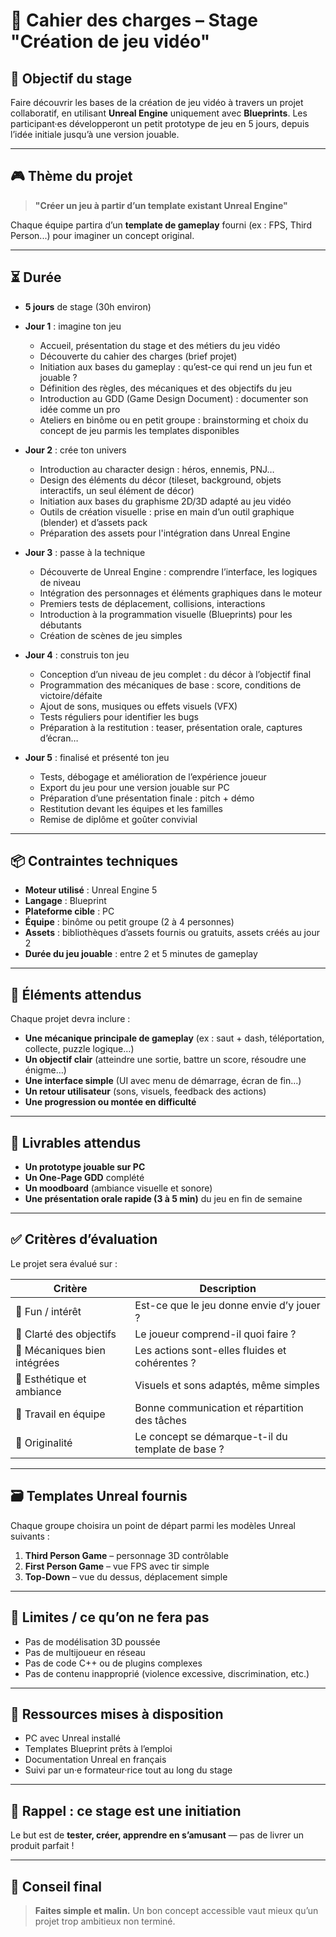 # 📘 Cahier des charges – Stage "Création de jeu vidéo"

## 🎯 Objectif du stage

Faire découvrir les bases de la création de jeu vidéo à travers un projet collaboratif, en utilisant **Unreal Engine** uniquement avec **Blueprints**. Les participant·es développeront un petit prototype de jeu en 5 jours, depuis l’idée initiale jusqu’à une version jouable.

---

## 🎮 Thème du projet

> **"Créer un jeu à partir d’un template existant Unreal Engine"**

Chaque équipe partira d’un **template de gameplay** fourni (ex : FPS, Third Person...) pour imaginer un concept original.

---

## ⏳ Durée

- **5 jours** de stage (30h environ)

- **Jour 1** : imagine ton jeu

    - Accueil, présentation du stage et des métiers du jeu vidéo
    - Découverte du cahier des charges (brief projet)
    - Initiation aux bases du gameplay : qu’est-ce qui rend un jeu fun et jouable ?
    - Définition des règles, des mécaniques et des objectifs du jeu
    - Introduction au GDD (Game Design Document) : documenter son idée comme un pro
    - Ateliers en binôme ou en petit groupe : brainstorming et choix du concept de jeu parmis les templates disponibles


- **Jour 2** : crée ton univers

    - Introduction au character design : héros, ennemis, PNJ…
    - Design des éléments du décor (tileset, background, objets interactifs, un seul élément de décor)
    - Initiation aux bases du graphisme 2D/3D adapté au jeu vidéo
    - Outils de création visuelle : prise en main d’un outil graphique (blender) et d’assets pack
    - Préparation des assets pour l'intégration dans Unreal Engine


- **Jour 3** : passe à la technique

    - Découverte de Unreal Engine : comprendre l’interface, les logiques de niveau
    - Intégration des personnages et éléments graphiques dans le moteur
    - Premiers tests de déplacement, collisions, interactions
    - Introduction à la programmation visuelle (Blueprints) pour les débutants
    - Création de scènes de jeu simples


- **Jour 4** : construis ton jeu

    - Conception d’un niveau de jeu complet : du décor à l’objectif final
    - Programmation des mécaniques de base : score, conditions de victoire/défaite
    - Ajout de sons, musiques ou effets visuels (VFX)
    - Tests réguliers pour identifier les bugs
    - Préparation à la restitution : teaser, présentation orale, captures d’écran…


- **Jour 5** : finalisé et présenté ton jeu

    - Tests, débogage et amélioration de l’expérience joueur
    - Export du jeu pour une version jouable sur PC
    - Préparation d’une présentation finale : pitch + démo
    - Restitution devant les équipes et les familles
    - Remise de diplôme et goûter convivial

---

## 📦 Contraintes techniques

- **Moteur utilisé** : Unreal Engine 5
- **Langage** : Blueprint
- **Plateforme cible** : PC 
- **Équipe** : binôme ou petit groupe (2 à 4 personnes)
- **Assets** : bibliothèques d’assets fournis ou gratuits, assets créés au jour 2
- **Durée du jeu jouable** : entre 2 et 5 minutes de gameplay

---

## 🧩 Éléments attendus

Chaque projet devra inclure :

- **Une mécanique principale de gameplay** (ex : saut + dash, téléportation, collecte, puzzle logique…)
- **Un objectif clair** (atteindre une sortie, battre un score, résoudre une énigme…)
- **Une interface simple** (UI avec menu de démarrage, écran de fin…)
- **Un retour utilisateur** (sons, visuels, feedback des actions)
- **Une progression ou montée en difficulté**

---

## 📄 Livrables attendus

- **Un prototype jouable sur PC**
- **Un One-Page GDD** complété
- **Un moodboard** (ambiance visuelle et sonore)
- **Une présentation orale rapide (3 à 5 min)** du jeu en fin de semaine

---

## ✅ Critères d’évaluation

Le projet sera évalué sur :

| Critère | Description |
|--------|-------------|
| 🎲 Fun / intérêt | Est-ce que le jeu donne envie d’y jouer ? |
| 🎯 Clarté des objectifs | Le joueur comprend-il quoi faire ? |
| 🔧 Mécaniques bien intégrées | Les actions sont-elles fluides et cohérentes ? |
| 🎨 Esthétique et ambiance | Visuels et sons adaptés, même simples |
| 🤝 Travail en équipe | Bonne communication et répartition des tâches |
| 🧠 Originalité | Le concept se démarque-t-il du template de base ? |

---

## 🗃️ Templates Unreal fournis

Chaque groupe choisira un point de départ parmi les modèles Unreal suivants :

1. **Third Person Game** – personnage 3D contrôlable
2. **First Person Game** – vue FPS avec tir simple
3. **Top-Down** – vue du dessus, déplacement simple

---

## 🚫 Limites / ce qu’on ne fera pas

- Pas de modélisation 3D poussée
- Pas de multijoueur en réseau
- Pas de code C++ ou de plugins complexes
- Pas de contenu inapproprié (violence excessive, discrimination, etc.)

---

## 🧰 Ressources mises à disposition

- PC avec Unreal installé
- Templates Blueprint prêts à l’emploi
- Documentation Unreal en français
- Suivi par un·e formateur·rice tout au long du stage

---

## 🧭 Rappel : ce stage est une **initiation**  
Le but est de **tester, créer, apprendre en s’amusant** — pas de livrer un produit parfait !

---

## 📢 Conseil final

> **Faites simple et malin.** Un bon concept accessible vaut mieux qu’un projet trop ambitieux non terminé.

